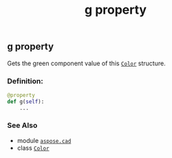 ﻿---
title: g property
second_title: Aspose.CAD for Python via .NET API References
description: 
type: docs
weight: 630
url: /aspose.cad/color/g/
is_root: false
---

## g property


Gets the green component value of this [`Color`](/cad/python-net/aspose.cad/color) structure.
### Definition:
```python
@property
def g(self):
    ...
```

### See Also
* module [`aspose.cad`](../../)
* class [`Color`](/cad/python-net/aspose.cad/color)
